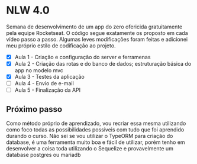 # NLW 4.0

Semana de desenvolvimento de um app do zero ofericida gratuitamente pela equipe Rocketseat. O código segue exatamente os proposto em cada vídeo passo a passo. Algumas leves modificações foram feitas e adicionei meu próprio estilo de codificação ao projeto.

- [x] Aula 1 - Criação e configuração do server e ferramenas
- [x] Aula 2 - Criação das rotas e do banco de dados; estruturação básica do app no modelo mvc 
- [x] Aula 3 - Testes da aplicação
- [ ] Aula 4 - Envio de e-mail
- [ ] Aula 5 - Finalização da API

## Próximo passo

Como método próprio de aprendizado, vou recriar essa mesma utilizando como foco todas as possibilidades possiveis com tudo que foi aprendido durando o curso. Não sei se vou utilizar o TypeORM para criação do database, é uma ferramenta muito boa e fácil de utilizar, porém tenho em desenvolver a coisa toda utilizando o Sequelize e provavelmente um database postgres ou mariadb